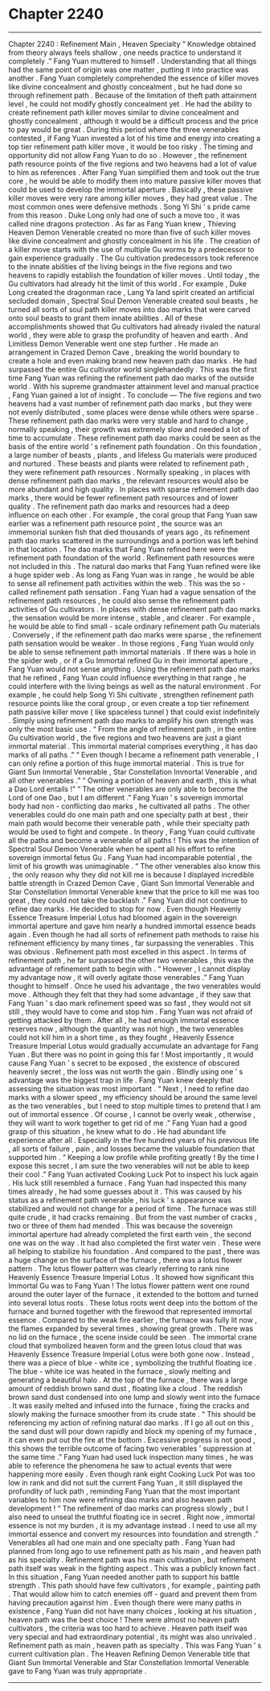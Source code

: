 
# Chapter 2240


---

Chapter 2240 : Refinement Main , Heaven Specialty
“ Knowledge obtained from theory always feels shallow , one needs practice to understand it completely .” Fang Yuan muttered to himself .
Understanding that all things had the same point of origin was one matter , putting it into practice was another .
Fang Yuan completely comprehended the essence of killer moves like divine concealment and ghostly concealment , but he had done so through refinement path . Because of the limitation of theft path attainment level , he could not modify ghostly concealment yet .
He had the ability to create refinement path killer moves similar to divine concealment and ghostly concealment , although it would be a difficult process and the price to pay would be great .
During this period where the three venerables contested , if Fang Yuan invested a lot of his time and energy into creating a top tier refinement path killer move , it would be too risky .
The timing and opportunity did not allow Fang Yuan to do so .
However , the refinement path resource points of the five regions and two heavens had a lot of value to him as references .
After Fang Yuan simplified them and took out the true core , he would be able to modify them into mature passive killer moves that could be used to develop the immortal aperture .
Basically , these passive killer moves were very rare among killer moves , they had great value .
The most common ones were defensive methods .
Song Yi Shi ’ s pride came from this reason .
Duke Long only had one of such a move too , it was called nine dragons protection .
As far as Fang Yuan knew , Thieving Heaven Demon Venerable created no more than five of such killer moves like divine concealment and ghostly concealment in his life .
The creation of a killer move starts with the use of multiple Gu worms by a predecessor to gain experience gradually . The Gu cultivation predecessors took reference to the innate abilities of the living beings in the five regions and two heavens to rapidly establish the foundation of killer moves .
Until today , the Gu cultivators had already hit the limit of this world .
For example , Duke Long created the dragonman race , Lang Ya land spirit created an artificial secluded domain , Spectral Soul Demon Venerable created soul beasts , he turned all sorts of soul path killer moves into dao marks that were carved onto soul beasts to grant them innate abilities .
All of these accomplishments showed that Gu cultivators had already rivaled the natural world , they were able to grasp the profundity of heaven and earth .
And Limitless Demon Venerable went one step further .
He made an arrangement in Crazed Demon Cave , breaking the world boundary to create a hole and even making brand new heaven path dao marks . He had surpassed the entire Gu cultivator world singlehandedly .
This was the first time Fang Yuan was refining the refinement path dao marks of the outside world .
With his supreme grandmaster attainment level and manual practice , Fang Yuan gained a lot of insight .
To conclude —
The five regions and two heavens had a vast number of refinement path dao marks , but they were not evenly distributed , some places were dense while others were sparse . These refinement path dao marks were very stable and hard to change , normally speaking , their growth was extremely slow and needed a lot of time to accumulate .
These refinement path dao marks could be seen as the basis of the entire world ’ s refinement path foundation .
On this foundation , a large number of beasts , plants , and lifeless Gu materials were produced and nurtured .
These beasts and plants were related to refinement path , they were refinement path resources .
Normally speaking , in places with dense refinement path dao marks , the relevant resources would also be more abundant and high quality . In places with sparse refinement path dao marks , there would be fewer refinement path resources and of lower quality .
The refinement path dao marks and resources had a deep influence on each other . For example , the coral group that Fang Yuan saw earlier was a refinement path resource point , the source was an immemorial sunken fish that died thousands of years ago , its refinement path dao marks scattered in the surroundings and a portion was left behind in that location .
The dao marks that Fang Yuan refined here were the refinement path foundation of the world .
Refinement path resources were not included in this .
The natural dao marks that Fang Yuan refined were like a huge spider web . As long as Fang Yuan was in range , he would be able to sense all refinement path activities within the web .
This was the so - called refinement path sensation .
Fang Yuan had a vague sensation of the refinement path resources , he could also sense the refinement path activities of Gu cultivators .
In places with dense refinement path dao marks , the sensation would be more intense , stable , and clearer . For example , he would be able to find small - scale ordinary refinement path Gu materials .
Conversely , if the refinement path dao marks were sparse , the refinement path sensation would be weaker . In those regions , Fang Yuan would only be able to sense refinement path immortal materials .
If there was a hole in the spider web , or if a Gu Immortal refined Gu in their immortal aperture , Fang Yuan would not sense anything .
Using the refinement path dao marks that he refined , Fang Yuan could influence everything in that range , he could interfere with the living beings as well as the natural environment .
For example , he could help Song Yi Shi cultivate , strengthen refinement path resource points like the coral group , or even create a top tier refinement path passive killer move ( like spaceless tunnel ) that could exist indefinitely .
Simply using refinement path dao marks to amplify his own strength was only the most basic use .
“ From the angle of refinement path , in the entire Gu cultivation world , the five regions and two heavens are just a giant immortal material . This immortal material comprises everything , it has dao marks of all paths .”
“ Even though I became a refinement path venerable , I can only refine a portion of this huge immortal material . This is true for Giant Sun Immortal Venerable , Star Constellation Immortal Venerable , and all other venerables .”
“ Owning a portion of heaven and earth , this is what a Dao Lord entails !”
“ The other venerables are only able to become the Lord of one Dao , but I am different .”
Fang Yuan ’ s sovereign immortal body had non - conflicting dao marks , he cultivated all paths . The other venerables could do one main path and one specialty path at best , their main path would become their venerable path , while their specialty path would be used to fight and compete .
In theory , Fang Yuan could cultivate all the paths and become a venerable of all paths !
This was the intention of Spectral Soul Demon Venerable when he spent all his effort to refine sovereign immortal fetus Gu .
Fang Yuan had incomparable potential , the limit of his growth was unimaginable .
“ The other venerables also know this , the only reason why they did not kill me is because I displayed incredible battle strength in Crazed Demon Cave , Giant Sun Immortal Venerable and Star Constellation Immortal Venerable knew that the price to kill me was too great , they could not take the backlash .”
Fang Yuan did not continue to refine dao marks .
He decided to stop for now .
Even though Heavenly Essence Treasure Imperial Lotus had bloomed again in the sovereign immortal aperture and gave him nearly a hundred immortal essence beads again .
Even though he had all sorts of refinement path methods to raise his refinement efficiency by many times , far surpassing the venerables .
This was obvious .
Refinement path most excelled in this aspect .
In terms of refinement path , he far surpassed the other two venerables , this was the advantage of refinement path to begin with .
“ However , I cannot display my advantage now , it will overly agitate those venerables .” Fang Yuan thought to himself .
Once he used his advantage , the two venerables would move .
Although they felt that they had some advantage , if they saw that Fang Yuan ’ s dao mark refinement speed was so fast , they would not sit still , they would have to come and stop him .
Fang Yuan was not afraid of getting attacked by them .
After all , he had enough immortal essence reserves now , although the quantity was not high , the two venerables could not kill him in a short time , as they fought , Heavenly Essence Treasure Imperial Lotus would gradually accumulate an advantage for Fang Yuan .
But there was no point in going this far !
Most importantly , it would cause Fang Yuan ’ s secret to be exposed , the existence of obscured heavenly secret , the loss was not worth the gain .
Blindly using one ’ s advantage was the biggest trap in life .
Fang Yuan knew deeply that assessing the situation was most important .
“ Next , I need to refine dao marks with a slower speed , my efficiency should be around the same level as the two venerables , but I need to stop multiple times to pretend that I am out of immortal essence . Of course , I cannot be overly weak , otherwise , they will want to work together to get rid of me .”
Fang Yuan had a good grasp of this situation , he knew what to do .
He had abundant life experience after all .
Especially in the five hundred years of his previous life , all sorts of failure , pain , and losses became the valuable foundation that supported him .
“ Keeping a low profile while profiting greatly ! By the time I expose this secret , I am sure the two venerables will not be able to keep their cool .”
Fang Yuan activated Cooking Luck Pot to inspect his luck again .
His luck still resembled a furnace .
Fang Yuan had inspected this many times already , he had some guesses about it .
This was caused by his status as a refinement path venerable , his luck ’ s appearance was stabilized and would not change for a period of time .
The furnace was still quite crude , it had cracks remaining .
But from the vast number of cracks , two or three of them had mended .
This was because the sovereign immortal aperture had already completed the first earth vein , the second one was on the way . It had also completed the first water vein .
These were all helping to stabilize his foundation .
And compared to the past , there was a huge change on the surface of the furnace , there was a lotus flower pattern .
The lotus flower pattern was clearly referring to rank nine Heavenly Essence Treasure Imperial Lotus . It showed how significant this Immortal Gu was to Fang Yuan !
The lotus flower pattern went one round around the outer layer of the furnace , it extended to the bottom and turned into several lotus roots .
These lotus roots went deep into the bottom of the furnace and burned together with the firewood that represented immortal essence .
Compared to the weak fire earlier , the furnace was fully lit now , the flames expanded by several times , showing great growth .
There was no lid on the furnace , the scene inside could be seen .
The immortal crane cloud that symbolized heaven form and the green lotus cloud that was Heavenly Essence Treasure Imperial Lotus were both gone now .
Instead , there was a piece of blue - white ice , symbolizing the truthful floating ice . The blue - white ice was heated in the furnace , slowly melting and generating a beautiful halo .
At the top of the furnace , there was a large amount of reddish brown sand dust , floating like a cloud .
The reddish brown sand dust condensed into one lump and slowly went into the furnace .
It was easily melted and infused into the furnace , fixing the cracks and slowly making the furnace smoother from its crude state .
“ This should be referencing my action of refining natural dao marks . If I go all out on this , the sand dust will pour down rapidly and block my opening of my furnace , it can even put out the fire at the bottom . Excessive progress is not good , this shows the terrible outcome of facing two venerables ’ suppression at the same time .”
Fang Yuan had used luck inspection many times , he was able to reference the phenomena he saw to actual events that were happening more easily .
Even though rank eight Cooking Luck Pot was too low in rank and did not suit the current Fang Yuan , it still displayed the profundity of luck path , reminding Fang Yuan that the most important variables to him now were refining dao marks and also heaven path development !
“ The refinement of dao marks can progress slowly , but I also need to unseal the truthful floating ice in secret . Right now , immortal essence is not my burden , it is my advantage instead . I need to use all my immortal essence and convert my resources into foundation and strength .”
Venerables all had one main and one specialty path .
Fang Yuan had planned from long ago to use refinement path as his main , and heaven path as his specialty .
Refinement path was his main cultivation , but refinement path itself was weak in the fighting aspect .
This was a publicly known fact .
In this situation , Fang Yuan needed another path to support his battle strength . This path should have few cultivators , for example , painting path . That would allow him to catch enemies off - guard and prevent them from having precaution against him .
Even though there were many paths in existence , Fang Yuan did not have many choices , looking at his situation , heaven path was the best choice !
There were almost no heaven path cultivators , the criteria was too hard to achieve .
Heaven path itself was very special and had extraordinary potential , its might was also unrivaled .
Refinement path as main , heaven path as specialty .
This was Fang Yuan ’ s current cultivation plan .
The Heaven Refining Demon Venerable title that Giant Sun Immortal Venerable and Star Constellation Immortal Venerable gave to Fang Yuan was truly appropriate .

---

